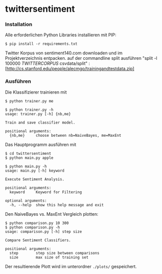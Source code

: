 twittersentiment
================

### Installation
Alle erforderlichen Python Libraries installieren mit PIP:

```
$ pip install -r requirements.txt
```

Twitter Korpus von sentiment140.com downloaden und im Projektverzeichnis entpacken.
auf der commandline split ausführen "split -l 100000 $TWITTERCORPUS$ csvdata/split" :
[http://cs.stanford.edu/people/alecmgo/trainingandtestdata.zip]

### Ausführen
Die Klassifizierer trainieren mit
```
$ python trainer.py me
```
```
$ python trainer.py -h
usage: trainer.py [-h] {nb,me}

Train and save classifier model.

positional arguments:
  {nb,me}     choose between nb=NaiveBayes, me=MaxEnt
```

Das Hauptprogramm ausführen mit
```
$ cd twittersentiment
$ python main.py apple
```
```
$ python main.py -h
usage: main.py [-h] keyword

Execute Sentiment Analysis.

positional arguments:
  keyword     Keyword for Filtering

optional arguments:
  -h, --help  show this help message and exit
```

Den NaiveBayes vs. MaxEnt Vergleich plotten:
```
$ python comparison.py 10 300
$ python comparison.py -h
usage: comparison.py [-h] step size

Compare Sentiment Classifiers.

positional arguments:
  step        step size between comparisons
  size        max size of training set
```
Der resultierende Plott wird im unterordner `./plots/` gespeichert.
